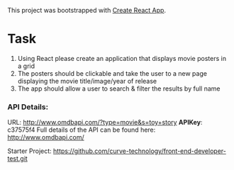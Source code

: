 This project was bootstrapped with [Create React App](https://github.com/facebook/create-react-app).

# Task

1. Using React please create an application that displays movie posters in a grid
2. The posters should be clickable and take the user to a new page displaying the movie title/image/year of release
3. The app should allow a user to search & filter the results by full name

### API Details:

URL: <http://www.omdbapi.com/?type=movie&s=toy+story>
**APIKey**: c37575f4
Full details of the API can be found here: <http://www.omdbapi.com/>

Starter Project: <https://github.com/curve-technology/front-end-developer-test.git>
